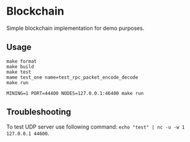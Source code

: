 # Blockchain

Simple blockchain implementation for demo purposes.

## Usage

```shell
make format
make build
make test
mame test_one name=test_rpc_packet_encode_decode
make run
```

```shell
MINING=1 PORT=44400 NODES=127.0.0.1:46400 make run
```

## Troubleshooting

To test UDP server use following command: `echo "test" | nc -u -w 1 127.0.0.1 44600`.
